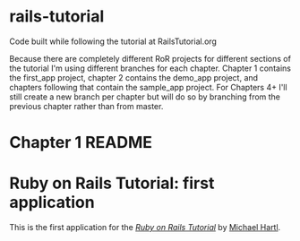 rails-tutorial
==============

Code built while following the tutorial at RailsTutorial.org

Because there are completely different RoR projects for different sections of the tutorial I'm using different branches for each chapter.
Chapter 1 contains the first_app project, chapter 2 contains the demo_app project, and chapters following that contain the sample_app project.
For Chapters 4+ I'll still create a new branch per chapter but will do so by branching from the previous chapter rather than from master.

Chapter 1 README
================

# Ruby on Rails Tutorial: first application

This is the first application for the
[*Ruby on Rails Tutorial*](http://railstutorial.org/)
by [Michael Hartl](http://michaelhartl.com/).
